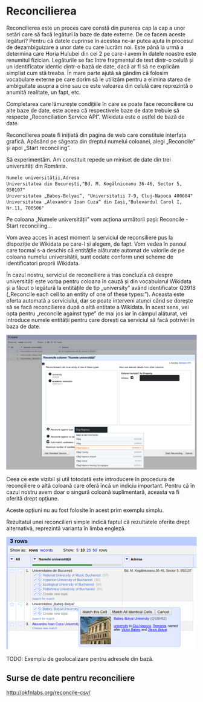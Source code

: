 # Reconcilierea

Reconcilierea este un proces care constă din punerea cap la cap a unor setări care să facă legături la baze de date externe. De ce facem aceste legături? Pentru că datele cuprinse în acestea ne-ar putea ajuta în procesul de dezambiguizare a unor date cu care lucrăm noi. Este până la urmă a determina care Horia Hulubei din cei 2 pe care-i avem în datele noastre este renumitul fizician. Legăturile se fac între fragmentul de text dintr-o celulă și un identificator identic dintr-o bază de date, dacă ar fi să ne explicăm simplist cum stă treaba.
În mare parte ajută să gândim că folosim vocabulare externe pe care dorim să le utilizăm pentru a elimina starea de ambiguitate asupra a cine sau ce este valoarea din celulă care reprezintă o anumită realitate, un fapt, etc.

Completarea care lămurește condițiile în care se poate face reconciliere cu alte baze de date, este aceea că respectivele baze de date trebuie să respecte „Reconciliation Service API”. Wikidata este o astfel de bază de date.

Reconcilierea poate fi inițiată din pagina de web care constituie interfața grafică. Apăsând pe săgeata din dreptul numelui coloanei, alegi „Reconcile” și apoi „Start reconciling”.

Să experimentăm. Am constituit repede un miniset de date din trei universități din România.

```text
Numele universității,Adresa
Universitatea din București,"Bd. M. Kogălniceanu 36-46, Sector 5, 050107"
Universitatea „Babeș-Bolyai”, "Universitatii 7-9, Cluj-Napoca 400084"
Universitatea „Alexandru Ioan Cuza” din Iași,"Bulevardul Carol I, Nr.11, 700506"
```

Pe coloana „Numele universității” vom acționa următorii pași: Reconcile - Start reconciling...

Vom avea acces în acest moment la serviciul de reconsiliere pus la dispoziție de Wikidata pe care-l și alegem, de fapt. Vom vedea în panoul care tocmai s-a deschis că entitățile alăturate automat de valorile de pe coloana numelui universității, sunt codate conform unei scheme de identificatori proprii Wikidata.

În cazul nostru, serviciul de reconciliere a tras concluzia că despre universități este vorba pentru coloana în cauză și din vocabularul Wikidata și a făcut o legătură la entitățile de tip „university” având identificator Q3918 („Reconcile each cell to an entity of one of these types:”). Aceasta este oferta automată a serviciului, dar se poate interveni atunci când se dorește să se facă reconcilierea după o altă entitate a Wikidata. În acest sens, vei opta pentru „reconcile against type” de mai jos iar în câmpul alăturat, vei introduce numele entității pentru care dorești ca serviciul să facă potriviri în baza de date.

![](reconciliereCuMentionareaProprietatilorSiEntitatilor.png)

Ceea ce este vizibil și util totodată este introducere în procedura de reconciliere o altă coloană care oferă încă un indiciu important. Pentru că în cazul nostru avem doar o singură coloană suplimentară, aceasta va fi oferită drept opțiune.

Aceste opțiuni nu au fost folosite în acest prim exemplu simplu.

Rezultatul unei reconcilieri simple indică faptul că rezultatele oferite drept alternativă, reprezintă varianta în limba engleză.

![](reconciliereRezultatDupaNumeleUniversitatii.png)

TODO: Exemplu de geolocalizare pentru adresele din bază.

## Surse de date pentru reconciliere

http://okfnlabs.org/reconcile-csv/
